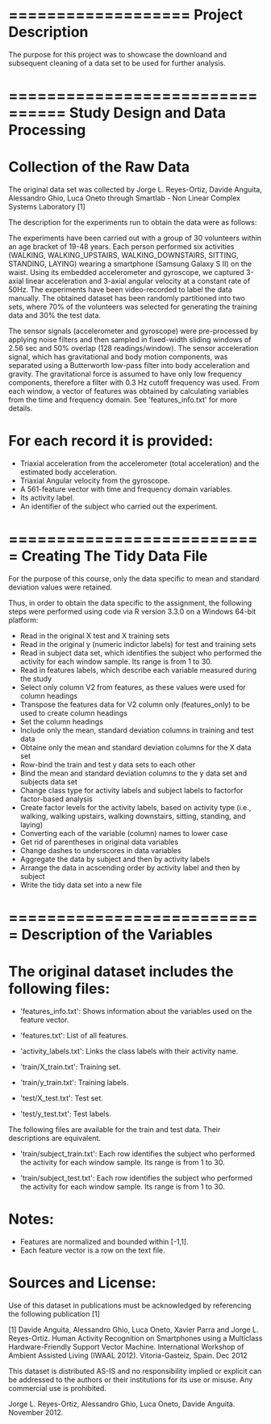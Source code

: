===================
Project Description
===================
The purpose for this project was to showcase the downloand and subsequent cleaning of a data set to be used for further analysis.

================================
Study Design and Data Processing
================================

Collection of the Raw Data
==========================
The original data set was collected by Jorge L. Reyes-Ortiz, Davide Anguita, Alessandro Ghio, Luca Oneto through Smartlab - Non Linear Complex Systems Laboratory [1]

The description for the experiments run to obtain the data were as follows:

The experiments have been carried out with a group of 30 volunteers within an age bracket of 19-48 years. 
Each person performed six activities (WALKING, WALKING_UPSTAIRS, WALKING_DOWNSTAIRS, SITTING, STANDING, LAYING) wearing a smartphone (Samsung Galaxy S II) on the waist. 
Using its embedded accelerometer and gyroscope, we captured 3-axial linear acceleration and 3-axial angular velocity at a constant rate of 50Hz. 
The experiments have been video-recorded to label the data manually. 
The obtained dataset has been randomly partitioned into two sets, where 70% of the volunteers was selected for generating the training data and 30% the test data. 

The sensor signals (accelerometer and gyroscope) were pre-processed by applying noise filters and then sampled in fixed-width sliding windows of 2.56 sec and 50% overlap (128 readings/window). 
The sensor acceleration signal, which has gravitational and body motion components, was separated using a Butterworth low-pass filter into body acceleration and gravity. 
The gravitational force is assumed to have only low frequency components, therefore a filter with 0.3 Hz cutoff frequency was used. 
From each window, a vector of features was obtained by calculating variables from the time and frequency domain. See 'features_info.txt' for more details. 

For each record it is provided:
======================================

- Triaxial acceleration from the accelerometer (total acceleration) and the estimated body acceleration.
- Triaxial Angular velocity from the gyroscope. 
- A 561-feature vector with time and frequency domain variables. 
- Its activity label. 
- An identifier of the subject who carried out the experiment.

===========================
Creating The Tidy Data File
===========================
For the purpose of this course, only the data specific to mean and standard deviation values were retained.

Thus, in order to obtain the data specific to the assignment, the following steps were performed using code via R version 3.3.0 on a Windows 64-bit platform:

- Read in the original X test and X training sets
- Read in the original y (numeric indictor labels) for test and training sets
- Read in subject data set, which identifies the subject who performed the activity for each window sample. Its range is from 1 to 30.
- Read in features labels, which describe each variable measured during the study
- Select only column V2 from features, as these values were used for column headings
- Transpose the features data for V2 column only (features_only) to be used to create column headings
- Set the column headings
- Include only the mean, standard deviation columns in training and test data
- Obtaine only the mean and standard deviation columns for the X data set
- Row-bind the train and test y data sets to each other
- Bind the mean and standard deviation columns to the y data set and subjects data set
- Change class type for activity labels and subject labels to factorfor factor-based analysis
- Create factor levels for the activity labels, based on activity type (i.e., walking, walking upstairs, walking downstairs, sitting, standing, and laying)
- Converting each of the variable (column) names to lower case
- Get rid of parentheses in original data variables
- Change dashes to underscores in data variables
- Aggregate the data by subject and then by activity labels
- Arrange the data in acscending order by activity label and then by subject
- Write the tidy data set into a new file

===========================
Description of the Variables
============================

The original dataset includes the following files:
==================================================

- 'features_info.txt': Shows information about the variables used on the feature vector.

- 'features.txt': List of all features.

- 'activity_labels.txt': Links the class labels with their activity name.

- 'train/X_train.txt': Training set.

- 'train/y_train.txt': Training labels.

- 'test/X_test.txt': Test set.

- 'test/y_test.txt': Test labels.

The following files are available for the train and test data. Their descriptions are equivalent. 

- 'train/subject_train.txt': Each row identifies the subject who performed the activity for each window sample. Its range is from 1 to 30. 

- 'train/subject_test.txt': Each row identifies the subject who performed the activity for each window sample. Its range is from 1 to 30. 

Notes: 
======
- Features are normalized and bounded within [-1,1].
- Each feature vector is a row on the text file.


Sources and License:
===================
Use of this dataset in publications must be acknowledged by referencing the following publication [1] 

[1] Davide Anguita, Alessandro Ghio, Luca Oneto, Xavier Parra and Jorge L. Reyes-Ortiz. Human Activity Recognition on Smartphones using a Multiclass Hardware-Friendly Support Vector Machine. International Workshop of Ambient Assisted Living (IWAAL 2012). Vitoria-Gasteiz, Spain. Dec 2012

This dataset is distributed AS-IS and no responsibility implied or explicit can be addressed to the authors or their institutions for its use or misuse. Any commercial use is prohibited.

Jorge L. Reyes-Ortiz, Alessandro Ghio, Luca Oneto, Davide Anguita. November 2012.
